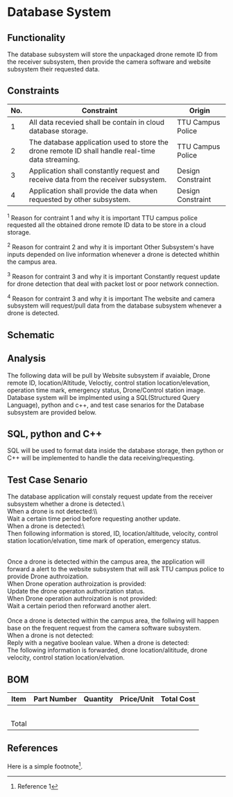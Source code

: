 # Database System
## Functionality
The database subsystem will store the unpackaged drone remote ID from the receiver subsystem, then provide the camera software and website subsystem their requested data.

## Constraints
| No.| Constraint | Origin |
| -- | --------- |--------|
|  1 | All data recevied shall be contain in cloud database storage. | TTU Campus Police |
|  2 | The database application used to store the drone remote ID shall handle real-time data streaming. | TTU Campus Police |    
|  3 | Application shall constantly request and receive data from the receiver subsystem. | Design Constraint |
|  4 | Application shall provide the data when requested by other subsystem. | Design Constraint |

<sup>1</sup> Reason for contraint 1 and why it is important
TTU campus police requested all the obtained drone remote ID data to be store in a cloud storage.

<sup>2</sup> Reason for contraint 2 and why it is important
Other Subsystem's have inputs depended on live information whenever a drone is detected whithin the campus area.

<sup>3</sup> Reason for contraint 3 and why it is important
Constantly request update for drone detection that deal with packet lost or poor network connection.

<sup>4</sup> Reason for contraint 3 and why it is important
The website and camera subsystem will request/pull data from the database subsystem whenever a drone is detected.

## Schematic

## Analysis
The following data will be pull by Website subsystem if avaiable, Drone remote ID, location/Altitude, Veloctiy, control station location/elevation, operation time mark, emergency status, Drone/Control station image. Database system will be implmented using a SQL(Structured Query Language), python and c++, and test case senarios for the Database subsystem are provided below.

## SQL, python and C++
SQL will be used to format data inside the database storage, then python or C++ will be implemented to handle the data receiving/requesting.

## Test Case Senario
<td>
    The database application will constaly request update from the receiver subsystem whether a drone is detected.\<br />
    When a drone is not detected:\\<br /> 
        Wait a certain time period before requesting another update.<br /> 
    When a drone is detected:\<br /> 
        Then following information is stored, ID, location/altitude, velocity, control station location/elvation, time mark of operation, emergency status.<br /><br />
</td>

<td>
    <p>Once a drone is detected within the campus area, the application will forward a alert to the website subsystem that will ask TTU campus police to provide Drone authroization.<br />
    When Drone operation authroization is provided:<br /> 
        Update the drone operaton authorization status.<br /> 
    When Drone operation authroization is not provided:<br /> 
        Wait a certain period then reforward another alert.<br /><br />
</td>

<td>
    Once a drone is detected within the campus area, the follwing will happen base on the frequent request from the camera software subsystem.<br />
    When a drone is not detected:<br /> 
        Reply with a negative boolean value.
    When a drone is detected:<br /> 
        The following information is forwarded, drone location/alititude, drone velocity, control station location/elvation.<br />
</td>

## BOM
| Item     | Part Number | Quantity | Price/Unit     | Total Cost |
| -------- | ------------| -------- |----------------|------------|
|          |             |          |                |            |
|          |             |          |                |            |
|          |             |          |                |            |
|          |             |          |                |            |
|          |             |          |                |            |
|Total     |             |          |                |            |

## References
<!-- This is how to do footnotes for the references: --> 
Here is a simple footnote[^1].
[^1]: Reference 1
[^2]: Reference 2 
[^3]: Reference 3
<!--etc.-->
